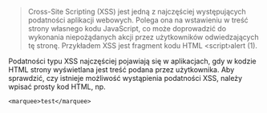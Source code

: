 >Cross-Site Scripting (XSS) jest jedną z najczęściej występujących podatności aplikacji webowych. Polega ona na wstawieniu w treść strony własnego kodu JavaScript, co może doprowadzić do wykonania niepożądanych akcji przez użytkowników odwiedzających tę stronę. Przykładem XSS jest fragment kodu HTML <script›alert (1)</script>.

Podatności typu XSS najczęściej pojawiają się w aplikacjach, gdy w kodzie HTML strony wyświetlana jest treść podana przez użytkownika. Aby sprawdzić, czy istnieje możliwość wystąpienia podatności XSS, należy wpisać prosty kod HTML, np. 

```
<marquee>test</marquee>
```










